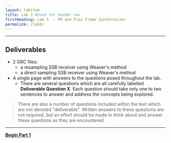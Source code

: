 ```yaml
---
layout: labitem
title: Lab 3 #Used for header nav
firstHeading: Lab 3  - FM and Flex Frame Synchronizer
permalink: /lab3/
---
```


<!-- #TODO  -->
<!-- In this lab you will use the Universal Software Radio Peripherial (USRP) for both receiving and transmitting signals. The USRP is a I/Q receiver with wide bandwidth (100 MHz sampling rate), programmable center frequency, programmable gain and choice of sample rates.

You will then begin using complex signals to create an SSB demodulator. As you work through it, keep the following questions in mind:

- How is an SSB signal demodulated into an audio signal?
- What methods are used to tune to a desired signal? -->

---

## Deliverables

<!-- #todo -->
- 2 GRC files:
  - a resampling SSB receiver using Weaver\'s method
  - a direct sampling SSB receiver using Weaver\'s method
- A single page with answers to the questions posed throughout the lab.
  - There are several questions which are all carefully labelled **Deliverable Question X**. Each question should take only one to two sentences to answer and address the concepts being explored.

>There are also a number of questions included within the text which are not denoted "deliverable". Written answers to these questions are not required, but an effort should be made to think about and answer these questions as they are encountered

---

[**Begin Part 1**](FLEX-sync.md)
